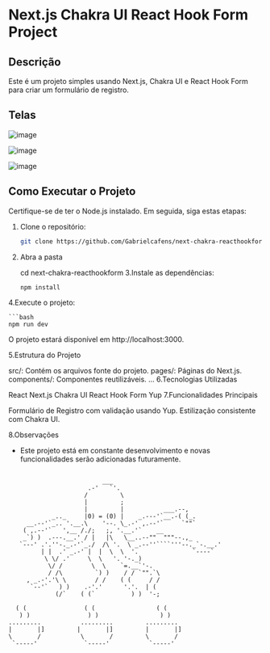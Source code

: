 # Next.js Chakra UI React Hook Form Project

## Descrição

Este é um projeto simples usando Next.js, Chakra UI e React Hook Form para criar um formulário de registro.

## Telas

![image](https://github.com/Gabrielcafens/next-chakra-reacthookform/assets/95833512/80c2290b-8b46-4ed0-9acd-ea488499ae53)


![image](https://github.com/Gabrielcafens/next-chakra-reacthookform/assets/95833512/dc213a2d-fd03-4810-8d5b-67a7ec58c280)


![image](https://github.com/Gabrielcafens/next-chakra-reacthookform/assets/95833512/99582724-a584-40ad-9600-885a48fc121d)



## Como Executar o Projeto

Certifique-se de ter o Node.js instalado. Em seguida, siga estas etapas:

1. Clone o repositório:

   ```bash
   git clone https://github.com/Gabrielcafens/next-chakra-reacthookform.git
2. Abra a pasta

   cd next-chakra-reacthookform
3.Instale as dependências:

    ```bash
    npm install

4.Execute o projeto:

    ```bash
    npm run dev
O projeto estará disponível em http://localhost:3000.

5.Estrutura do Projeto

src/: Contém os arquivos fonte do projeto.
pages/: Páginas do Next.js.
components/: Componentes reutilizáveis.
...
6.Tecnologias Utilizadas

React
Next.js
Chakra UI
React Hook Form
Yup
7.Funcionalidades Principais

Formulário de Registro com validação usando Yup.
Estilização consistente com Chakra UI.

 8.Observações

- Este projeto está em constante desenvolvimento e novas funcionalidades serão adicionadas futuramente.

```                         ___

                          ___
                      .-'   `'.
                     /         \
                     |         ;
                     |         |           ___.--,
            _.._     |0) = (0) |    _.---'`__.-( (_.
     __.--'`_.. '.__.\    '--. \_.-' ,.--'`     `""`
    ( ,.--'`   ',__ /./;   ;, '.__.'`    __
    _`) )  .---.__.' / |   |\   \__..--""  """--.,_
   `---' .'.''-._.-'`_./  /\ '.  \ _.--''````'''--._`-.__.'
         | |  .' _.-' |  |  \  \  '.               `----`
          \ \/ .'     \  \   '. '-._)
           \/ /        \  \    `=.__`'-.
           / /\         `) )    / / `"".`\
     , _.-'.'\ \        / /    ( (     / /
      `--'`   ) )    .-'.'      '.'.  | (
             (/`    ( (`          ) )  '-;    
            
  ( (                ( (                 ( (                
   ) )                ) )                 ) )               
.........           .........         .........           
|       |]         |       |]         |       |]                
\       /           \       /         \       /              
 `-----'             `-----'           `-----'  
